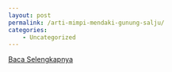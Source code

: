 ```yaml
---
layout: post
permalink: /arti-mimpi-mendaki-gunung-salju/
categories:
    - Uncategorized
---
```


[Baca Selengkapnya](/02)